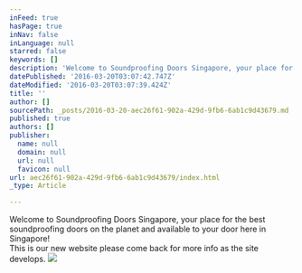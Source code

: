 ```yaml
---
inFeed: true
hasPage: true
inNav: false
inLanguage: null
starred: false
keywords: []
description: 'Welcome to Soundproofing Doors Singapore, your place for the best soundproofing doors on the planet and available to your door here in Singapore!This is our new website please come back for more info as the site develops.'
datePublished: '2016-03-20T03:07:42.747Z'
dateModified: '2016-03-20T03:07:39.424Z'
title: ''
author: []
sourcePath: _posts/2016-03-20-aec26f61-902a-429d-9fb6-6ab1c9d43679.md
published: true
authors: []
publisher:
  name: null
  domain: null
  url: null
  favicon: null
url: aec26f61-902a-429d-9fb6-6ab1c9d43679/index.html
_type: Article

---
```

Welcome to Soundproofing Doors Singapore, your place for the best soundproofing doors on the planet and available to your door here in Singapore!  
This is our new website please come back for more info as the site develops.
![](https://the-grid-user-content.s3-us-west-2.amazonaws.com/27cf4e29-b574-42b0-b238-9919ce8214f2.jpg)